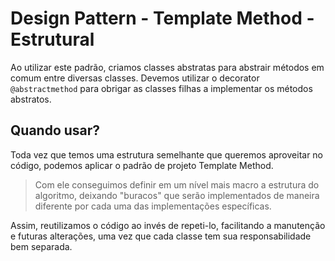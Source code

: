 # Design Pattern - Template Method - Estrutural

Ao utilizar este padrão, criamos classes abstratas para abstrair métodos em comum entre diversas classes. Devemos utilizar o decorator `@abstractmethod` para obrigar as classes filhas a implementar os métodos abstratos.

## Quando usar?

Toda vez que temos uma estrutura semelhante que queremos aproveitar no código, podemos aplicar o padrão de projeto Template Method.

> Com ele conseguimos definir em um nível mais macro a estrutura do algoritmo, deixando "buracos" que serão implementados de maneira diferente por cada uma das implementações específicas.

Assim, reutilizamos o código ao invés de repeti-lo, facilitando a manutenção e futuras alterações, uma vez que cada classe tem sua responsabilidade bem separada.